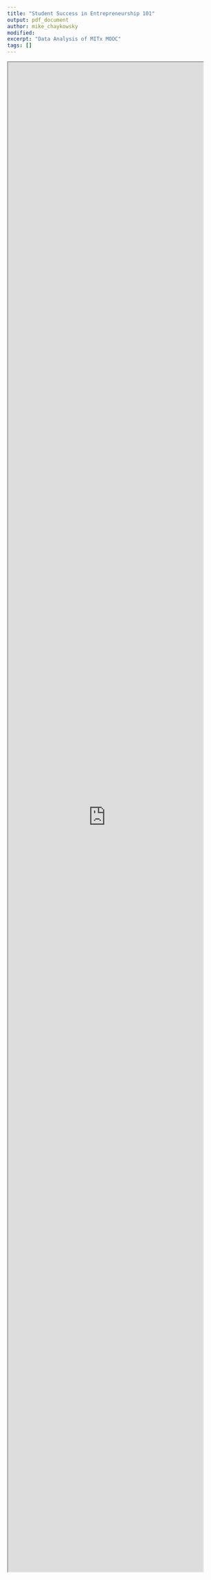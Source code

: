 ```yaml
---
title: "Student Success in Entrepreneurship 101"
output: pdf_document
author: mike_chaykowsky
modified:
excerpt: "Data Analysis of MITx MOOC"
tags: []
---
```


<iframe src="https://drive.google.com/file/d/0B5ZlFi6nMtXhR3ZzY1hDTFZpQ3M/preview" width="90%" height="90%"></iframe>
